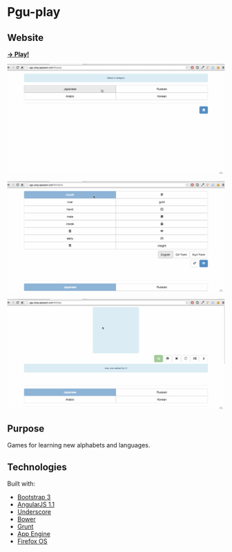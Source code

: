 Pgu-play
========

Website
---
[<strong>&#8594; Play!</strong>](http://pgu-play.appspot.com/#/)

![](game-quizz.gif)

![](game-memo.gif)

![](game-writing.gif)

Purpose
---
Games for learning new alphabets and languages.

Technologies
---

Built with:

- [Bootstrap 3](http://getbootstrap.com/)
- [AngularJS 1.1](http://angularjs.org/)
- [Underscore](http://underscorejs.org/)
- [Bower](http://bower.io/)
- [Grunt](http://gruntjs.com/)
- [App Engine](https://developers.google.com/appengine/)
- [Firefox OS](https://developer.mozilla.org/en/docs/Mozilla/Firefox_OS)
